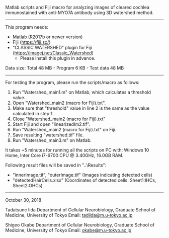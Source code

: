 
Matlab scripts and Fiji macro for analyzing images of cleared cochlea immunostained with anti-MYO7A antibody using 3D watershed method.
_____________________________________________________________________________________________

This program needs:
  - Matlab (R2017b or newer version)
  - Fiji (https://fiji.sc/)
  - "CLASSIC WATERSHED" plugin for Fiji (https://imagej.net/Classic_Watershed) 
    * Please install this plugin in advance. 

Data size:
  Total          48 MB
    - Program     6 KB
    - Test data  48 MB
_____________________________________________________________________________________________

For testing the program, please run the scripts/macro as follows:
  1. Run "Watershed_main1.m" on Matlab, which calculates a threshold value.
  2. Open "Watershed_main2 (macro for Fiji).txt".
  3. Make sure that "threshold" value in line 2 is the same as the value calculated in step 1.
  4. Close "Watershed_main2 (macro for Fiji).txt"
  5. Start Fiji and open "linearizedIm2.tif".
  6. Run "Watershed_main2 (macro for Fiji).txt" on Fiji.
  7. Save resulting "watershed.tif" file.
  8. Run "Watershed_main3.m" on Matlab.

It takes ~5 minutes for running all the scripts on PC with:
   Windows 10 Home,
   Inter Core i7-6700 CPU @ 3.40GHz,
   16.0GB RAM.

Following result files will be saved in "..\Results":
  - "innerImage.tif", "outerImage.tif"   (Images indicating detected cells)
  - "detectedHairCells.xlsx"       (Coordinates of detected cells. Sheet1:IHCs, Sheet2:OHCs)
_____________________________________________________________________________________________

October 30, 2018

Tadatsune Iida
Department of Cellular Neurobiology,
Graduate School of Medicine, University of Tokyo
Email: tadiida@m.u-tokyo.ac.jp

Shigeo Okabe
Department of Cellular Neurobiology,
Graduate School of Medicine, University of Tokyo
Email: okabe@m.u-tokyo.ac.jp